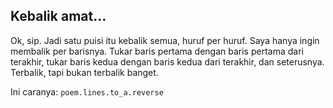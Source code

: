 ## Kebalik amat…

Ok, sip. Jadi satu puisi itu kebalik semua, huruf per huruf. Saya hanya ingin membalik per barisnya. Tukar baris pertama dengan baris pertama dari terakhir, tukar baris kedua dengan baris kedua dari terakhir, dan seterusnya. Terbalik, tapi bukan terbalik banget.

Ini caranya: `poem.lines.to_a.reverse`